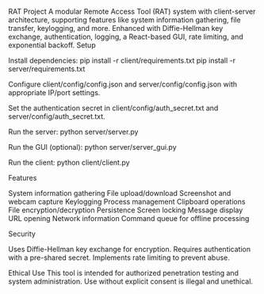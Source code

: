 RAT Project
A modular Remote Access Tool (RAT) system with client-server architecture, supporting features like system information gathering, file transfer, keylogging, and more. Enhanced with Diffie-Hellman key exchange, authentication, logging, a React-based GUI, rate limiting, and exponential backoff.
Setup

Install dependencies:
pip install -r client/requirements.txt
pip install -r server/requirements.txt


Configure client/config/config.json and server/config/config.json with appropriate IP/port settings.

Set the authentication secret in client/config/auth_secret.txt and server/config/auth_secret.txt.

Run the server:
python server/server.py


Run the GUI (optional):
python server/server_gui.py


Run the client:
python client/client.py



Features

System information gathering
File upload/download
Screenshot and webcam capture
Keylogging
Process management
Clipboard operations
File encryption/decryption
Persistence
Screen locking
Message display
URL opening
Network information
Command queue for offline processing

Security

Uses Diffie-Hellman key exchange for encryption.
Requires authentication with a pre-shared secret.
Implements rate limiting to prevent abuse.

Ethical Use
This tool is intended for authorized penetration testing and system administration. Use without explicit consent is illegal and unethical.
